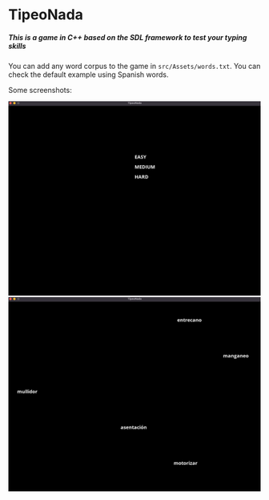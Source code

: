 # TipeoNada

##### This is a game in C++ based on the SDL framework to test your typing skills

You can add any word corpus to the game in `src/Assets/words.txt`. You can check the default example using Spanish words.

Some screenshots:

![menu](screenshots/menu.png)
![gameplay](screenshots/gameplay.png)
